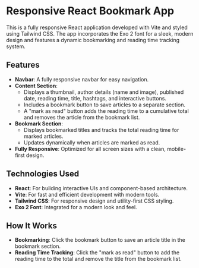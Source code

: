 # Responsive React Bookmark App

This is a fully responsive React application developed with Vite and styled using Tailwind CSS. The app incorporates the Exo 2 font for a sleek, modern design and features a dynamic bookmarking and reading time tracking system.

## Features

- **Navbar**: A fully responsive navbar for easy navigation.
- **Content Section**: 
  - Displays a thumbnail, author details (name and image), published date, reading time, title, hashtags, and interactive buttons.
  - Includes a bookmark button to save articles to a separate section.
  - A "mark as read" button adds the reading time to a cumulative total and removes the article from the bookmark list.
- **Bookmark Section**: 
  - Displays bookmarked titles and tracks the total reading time for marked articles.
  - Updates dynamically when articles are marked as read.
- **Fully Responsive**: Optimized for all screen sizes with a clean, mobile-first design.
  
## Technologies Used

- **React**: For building interactive UIs and component-based architecture.
- **Vite**: For fast and efficient development with modern tools.
- **Tailwind CSS**: For responsive design and utility-first CSS styling.
- **Exo 2 Font**: Integrated for a modern look and feel.

## How It Works

- **Bookmarking**: Click the bookmark button to save an article title in the bookmark section.
- **Reading Time Tracking**: Click the "mark as read" button to add the reading time to the total and remove the title from the bookmark list.
